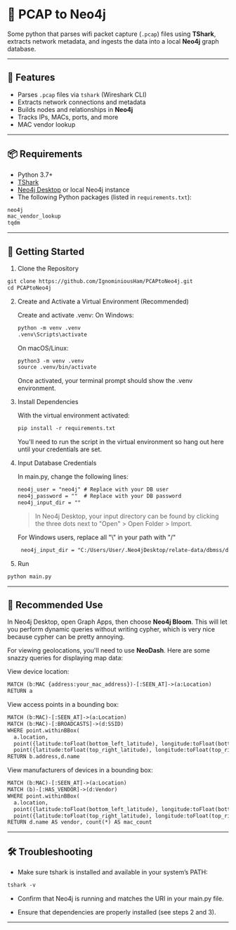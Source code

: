 # 📡 PCAP to Neo4j

Some python that parses wifi packet capture (`.pcap`) files using **TShark**, extracts network metadata, and ingests the data into a local **Neo4j** graph database.

---

## 🔧 Features

- Parses `.pcap` files via `tshark` (Wireshark CLI)
- Extracts network connections and metadata
- Builds nodes and relationships in **Neo4j**
- Tracks IPs, MACs, ports, and more
- MAC vendor lookup

---

## 📦 Requirements

- Python 3.7+
- [TShark](https://www.wireshark.org/docs/man-pages/tshark.html)
- [Neo4j Desktop](https://neo4j.com/download/) or local Neo4j instance
- The following Python packages (listed in `requirements.txt`):

```txt
neo4j
mac_vendor_lookup
tqdm
```

---

## 🚀 Getting Started
1. Clone the Repository
  ```txt
  git clone https://github.com/IgnominiousHam/PCAPtoNeo4j.git
  cd PCAPtoNeo4j
  ```
2. Create and Activate a Virtual Environment (Recommended)

    Create and activate .venv:
    On Windows:
    ```txt
    python -m venv .venv
    .venv\Scripts\activate
    ```
    On macOS/Linux:
    ```txt
    python3 -m venv .venv
    source .venv/bin/activate
    ```
    Once activated, your terminal prompt should show the .venv environment.

3. Install Dependencies

    With the virtual environment activated:
      ```txt
      pip install -r requirements.txt
      ```
    You'll need to run the script in the virtual environment so hang out here until your credentials are set.
   
4. Input Database Credentials

    In main.py, change the following lines: 
    ```txt
    neo4j_user = "neo4j" # Replace with your DB user
    neo4j_password = ""  # Replace with your DB password
    neo4j_input_dir = ""
    ```
    > In Neo4j Desktop, your input directory can be found by clicking the three dots next to "Open" > Open Folder > Import. 
    
    For Windows users, replace all "\\" in your path with "/"
   ```txt
    neo4j_input_dir = "C:/Users/User/.Neo4jDesktop/relate-data/dbmss/dbms-aaaaaaaa-aaaa-aaaa-aaaa-aaaaaaaaaaaa/import"
   ```
5. Run
  ```txt
  python main.py
  ```

---

## 🧠 Recommended Use
In Neo4j Desktop, open Graph Apps, then choose **Neo4j Bloom**. This will let you perform dynamic queries without writing cypher, which is very nice because cypher can be pretty annoying.

For viewing geolocations, you'll need to use **NeoDash**. Here are some snazzy queries for displaying map data:

View device location:
```txt
MATCH (b:MAC {address:your_mac_address})-[:SEEN_AT]->(a:Location)
RETURN a
 ```
View access points in a bounding box:
```txt
MATCH (b:MAC)-[:SEEN_AT]->(a:Location)
MATCH (b:MAC)-[:BROADCASTS]->(d:SSID)
WHERE point.withinBBox(
  a.location,
  point({latitude:toFloat(bottom_left_latitude), longitude:toFloat(bottom_left_longitude)}), 
  point({latitude:toFloat(top_right_latitude), longitude:toFloat(top_right_longitude)}))
RETURN b.address,d.name
```
View manufacturers of devices in a bounding box:
```txt
MATCH (b:MAC)-[:SEEN_AT]->(a:Location)
MATCH (b)-[:HAS_VENDOR]->(d:Vendor)
WHERE point.withinBBox(
  a.location,
  point({latitude:toFloat(bottom_left_latitude), longitude:toFloat(bottom_left_longitude)}), 
  point({latitude:toFloat(top_right_latitude), longitude:toFloat(top_right_longitude)}))
RETURN d.name AS vendor, count(*) AS mac_count
```

---

## 🛠 Troubleshooting

- Make sure tshark is installed and available in your system’s PATH:
```txt
tshark -v
```
- Confirm that Neo4j is running and matches the URI in your main.py file.

- Ensure that dependencies are properly installed (see steps 2 and 3).

---
